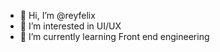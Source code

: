 - 👋 Hi, I’m @reyfelix
- 👀 I’m interested in UI/UX
- 🌱 I’m currently learning Front end engineering

<!---
reyfelix/reyfelix is a ✨ special ✨ repository because its `README.md` (this file) appears on your GitHub profile.
You can click the Preview link to take a look at your changes.
--->
